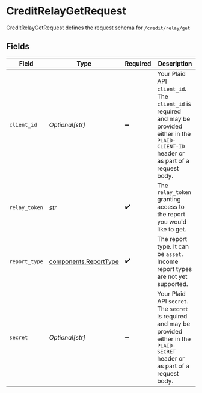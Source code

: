 # CreditRelayGetRequest

CreditRelayGetRequest defines the request schema for `/credit/relay/get`


## Fields

| Field                                                                                                                                            | Type                                                                                                                                             | Required                                                                                                                                         | Description                                                                                                                                      |
| ------------------------------------------------------------------------------------------------------------------------------------------------ | ------------------------------------------------------------------------------------------------------------------------------------------------ | ------------------------------------------------------------------------------------------------------------------------------------------------ | ------------------------------------------------------------------------------------------------------------------------------------------------ |
| `client_id`                                                                                                                                      | *Optional[str]*                                                                                                                                  | :heavy_minus_sign:                                                                                                                               | Your Plaid API `client_id`. The `client_id` is required and may be provided either in the `PLAID-CLIENT-ID` header or as part of a request body. |
| `relay_token`                                                                                                                                    | *str*                                                                                                                                            | :heavy_check_mark:                                                                                                                               | The `relay_token` granting access to the report you would like to get.                                                                           |
| `report_type`                                                                                                                                    | [components.ReportType](../../models/shared/reporttype.md)                                                                                       | :heavy_check_mark:                                                                                                                               | The report type. It can be `asset`. Income report types are not yet supported.                                                                   |
| `secret`                                                                                                                                         | *Optional[str]*                                                                                                                                  | :heavy_minus_sign:                                                                                                                               | Your Plaid API `secret`. The `secret` is required and may be provided either in the `PLAID-SECRET` header or as part of a request body.          |